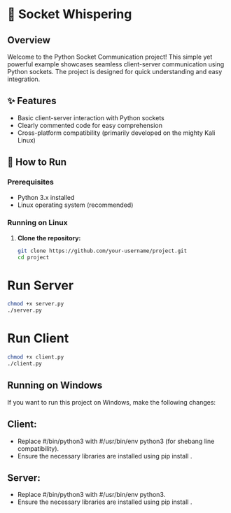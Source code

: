 # 🚀 Socket Whispering


## Overview

Welcome to the Python Socket Communication project! This simple yet powerful example showcases seamless client-server communication using Python sockets. The project is designed for quick understanding and easy integration.

## ✨ Features

- Basic client-server interaction with Python sockets
- Clearly commented code for easy comprehension
- Cross-platform compatibility (primarily developed on the mighty Kali Linux)

## 🚦 How to Run

### Prerequisites

- Python 3.x installed
- Linux operating system (recommended)

### Running on Linux

1. **Clone the repository:**

   ```bash
   git clone https://github.com/your-username/project.git
   cd project
   
# Run Server
```bash
chmod +x server.py
./server.py
```
# Run Client
```bash
chmod +x client.py
./client.py
```

## Running on Windows
If you want to run this project on Windows, make the following changes:

## Client:
- Replace #/bin/python3 with #/usr/bin/env python3 (for shebang line compatibility).
- Ensure the necessary libraries are installed using pip install <library>.

## Server:
- Replace #/bin/python3 with #/usr/bin/env python3.
- Ensure the necessary libraries are installed using pip install <library>.

